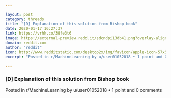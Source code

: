 ```yaml
---

layout: post
category: threads
title: "[D] Explanation of this solution from Bishop book"
date: 2020-01-17 16:27:37
link: https://vrhk.co/38fe3t6
image: https://external-preview.redd.it/sdcndpi13db41.png?overlay-align=bottom,left&crop=651:245,smart&overlay-height=15p&overlay=%2Fwatermark%2Ft5_2r3gv.png%3Fs%3D25fde90502025a808e495a452fb2218b991321bd&width=651&height=245&auto=webp&s=fee01684a3a5c4cfd7f63afebad3f41bae71bc23
domain: reddit.com
author: "reddit"
icon: http://www.redditstatic.com/desktop2x/img/favicon/apple-icon-57x57.png
excerpt: "Posted in r/MachineLearning by u/user01052018 • 1 point and 0 comments"

---
```


### [D] Explanation of this solution from Bishop book

Posted in r/MachineLearning by u/user01052018 • 1 point and 0 comments